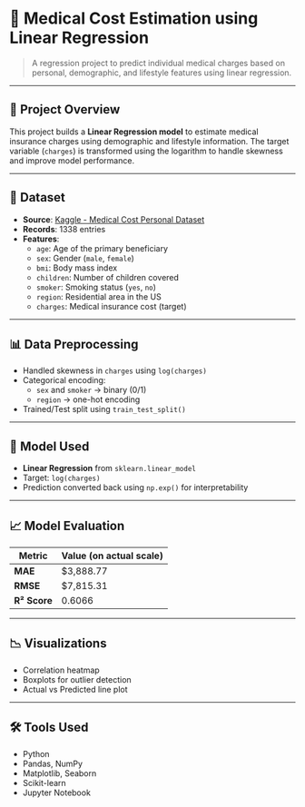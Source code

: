 # 🏥 Medical Cost Estimation using Linear Regression

> A regression project to predict individual medical charges based on personal, demographic, and lifestyle features using linear regression.

---

## 📌 Project Overview

This project builds a **Linear Regression model** to estimate medical insurance charges using demographic and lifestyle information. The target variable (`charges`) is transformed using the logarithm to handle skewness and improve model performance.

---

## 📂 Dataset

- **Source**: [Kaggle - Medical Cost Personal Dataset](https://www.kaggle.com/mirichoi0218/insurance)
- **Records**: 1338 entries
- **Features**:
  - `age`: Age of the primary beneficiary
  - `sex`: Gender (`male`, `female`)
  - `bmi`: Body mass index
  - `children`: Number of children covered
  - `smoker`: Smoking status (`yes`, `no`)
  - `region`: Residential area in the US
  - `charges`: Medical insurance cost (target)

---

## 📊 Data Preprocessing

- Handled skewness in `charges` using `log(charges)`
- Categorical encoding:
  - `sex` and `smoker` → binary (0/1)
  - `region` → one-hot encoding
- Trained/Test split using `train_test_split()`

---

## 🧠 Model Used

- **Linear Regression** from `sklearn.linear_model`
- Target: `log(charges)`  
- Prediction converted back using `np.exp()` for interpretability

---

## 📈 Model Evaluation

| Metric          | Value (on actual scale) |
|-----------------|--------------------------|
| **MAE**         | \$3,888.77               |
| **RMSE**        | \$7,815.31               |
| **R² Score**    | 0.6066                   |

---

## 📉 Visualizations

- Correlation heatmap
- Boxplots for outlier detection
- Actual vs Predicted line plot

---

## 🛠️ Tools Used

- Python
- Pandas, NumPy
- Matplotlib, Seaborn
- Scikit-learn
- Jupyter Notebook
